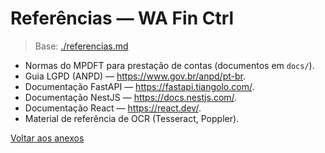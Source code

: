 <!-- proj/99-anexos/referencias-spec.md -->
# Referências — WA Fin Ctrl

> Base: [./referencias.md](./referencias.md)

- Normas do MPDFT para prestação de contas (documentos em `docs/`).
- Guia LGPD (ANPD) — https://www.gov.br/anpd/pt-br.
- Documentação FastAPI — https://fastapi.tiangolo.com/.
- Documentação NestJS — https://docs.nestjs.com/.
- Documentação React — https://react.dev/.
- Material de referência de OCR (Tesseract, Poppler).

[Voltar aos anexos](README-spec.md)
